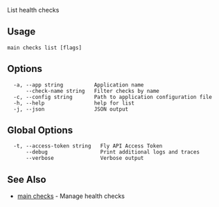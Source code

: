 List health checks

## Usage
~~~
main checks list [flags]
~~~

## Options

~~~
  -a, --app string          Application name
      --check-name string   Filter checks by name
  -c, --config string       Path to application configuration file
  -h, --help                help for list
  -j, --json                JSON output
~~~

## Global Options

~~~
  -t, --access-token string   Fly API Access Token
      --debug                 Print additional logs and traces
      --verbose               Verbose output
~~~

## See Also

* [main checks](/docs/flyctl/main-checks/)	 - Manage health checks

